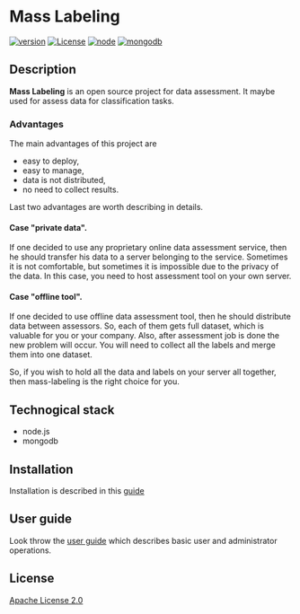 # Mass Labeling

[![version](https://img.shields.io/badge/version-2.0.2-brightgreen.svg)](https://github.com/ukitgroup/mass-labeling/tree/v2.0.2)
[![License](https://img.shields.io/badge/License-Apache%202.0-brightgreen.svg)](https://opensource.org/licenses/Apache-2.0)
[![node](https://img.shields.io/badge/node-v10.1.0-brightgreen.svg)](https://nodejs.org/)
[![mongodb](https://img.shields.io/badge/mongodb-v3.6.3-brightgreen.svg)](https://mongodb.com/)

## Description

__Mass Labeling__ is an open source project for data assessment. It maybe used for assess data for 
classification tasks. 

### Advantages
The main advantages of this project are
- easy to deploy,
- easy to manage,
- data is not distributed,
- no need to collect results.
 
Last two advantages are worth describing in details. 

#### Case "private data".
If one decided to use any proprietary online data 
assessment service, then he should transfer his data to a server belonging to the service. Sometimes it 
is not comfortable, but sometimes it is impossible due to the privacy of the data. In this case, you need 
to host assessment tool on your own server.
    
#### Case "offline tool".
If one decided to use offline data assessment tool, then he should distribute data between assessors. So, 
each of them gets full dataset, which is valuable for you or your company. Also, after assessment job is 
done the new problem will occur. You will need to collect all the labels and merge them into one dataset.

So, if you wish to hold all the data and labels on your server all together, then mass-labeling is the 
right choice for you. 

 
## Technogical stack

- node.js
- mongodb

## Installation
Installation is described in this [guide](docs/install)

## User guide
Look throw the [user guide](docs/user_guide) which describes basic user and administrator operations.  

## License
[Apache License 2.0](LICENSE)


